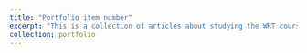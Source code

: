 ```yaml
---
title: "Portfolio item number"
excerpt: "This is a collection of articles about studying the WRT course at Stony Brook, and is only accessible to internal accounts of Stony Brook Academy. <br/>[<img src='/images/1.png'>](https://stonybrook.digication.com/zhenyuan-ma)>"
collection: portfolio
---
```

